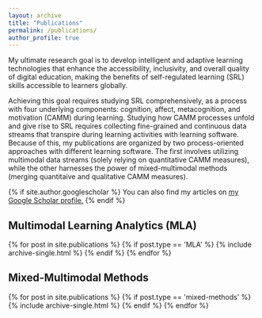 ```yaml
---
layout: archive
title: "Publications"
permalink: /publications/
author_profile: true
---
```


My ultimate research goal is to develop intelligent and adaptive learning technologies that enhance the accessibility, inclusivity, and overall quality of digital education, making the benefits of self-regulated learning (SRL) skills accessible to learners globally.

Achieving this goal requires studying SRL comprehensively, as a process with four underlying components: cognition, affect, metacognition, and motivation (CAMM) during learning. Studying how CAMM processes unfold and give rise to SRL requires collecting fine-grained and continuous data streams that transpire during learning activities with learning software. Because of this, my publications are organized by two process-oriented approaches with different learning software. The first involves utilizing multimodal data streams (solely relying on quantitative CAMM measures), while the other harnesses the power of mixed-multimodal methods (merging quantitaive and qualitative CAMM measures).

{% if site.author.googlescholar %}
  You can also find my articles on <u><a href="{{site.author.googlescholar}}">my Google Scholar profile</a>.</u>
{% endif %}

## Multimodal Learning Analytics (MLA)
{% for post in site.publications %}
  {% if post.type == 'MLA' %}
    {% include archive-single.html %}
  {% endif %}
{% endfor %}

## Mixed-Multimodal Methods
{% for post in site.publications %}
  {% if post.type == 'mixed-methods' %}
    {% include archive-single.html %}
  {% endif %}
{% endfor %}
